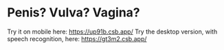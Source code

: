 # Penis? Vulva? Vagina?

Try it on mobile here: https://up91b.csb.app/
Try the desktop version, with speech recognition, here: https://gt3m2.csb.app/

